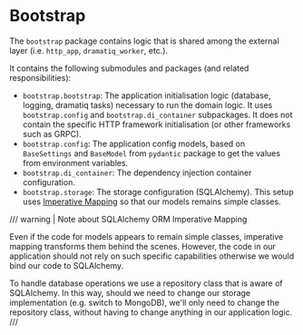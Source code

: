 # Bootstrap

The `bootstrap` package contains logic that is shared among the external layer
(i.e. `http_app`, `dramatiq_worker`, etc.).

It contains the following submodules and packages (and related responsibilities):

* `bootstrap.bootstrap`: The application initialisation logic (database, logging,
  dramatiq tasks) necessary to run the domain logic. It uses `bootstrap.config` and
  `bootstrap.di_container` subpackages. It does not contain the specific HTTP
  framework initialisation (or other frameworks such as GRPC).
* `bootstrap.config`: The application config models, based on `BaseSettings`
  and `BaseModel` from `pydantic` package to get the values from
  environment variables.
* `bootstrap.di_container`: The dependency injection container configuration.
* `bootstrap.storage`: The storage configuration (SQLAlchemy). This setup uses
  [Imperative Mapping](https://docs.sqlalchemy.org/en/20/orm/mapping_styles.html#imperative-mapping)
  so that our models remains simple classes.

/// warning | Note about SQLAlchemy ORM Imperative Mapping

Even if the code for models appears to remain simple classes, imperative mapping
transforms them behind the scenes. However, the code in our application should not
rely on such specific capabilities otherwise we would bind our code to SQLAlchemy.

To handle database operations we use a repository class that is aware of SQLAlchemy.
In this way, should we need to change our storage implementation (e.g. switch to MongoDB),
we'll only need to change the repository class, without having to change anything in
our application logic.
///
